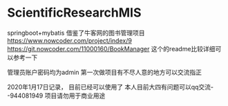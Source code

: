 # ScientificResearchMIS
springboot+mybatis
借鉴了牛客网的图书管理项目
https://www.nowcoder.com/project/index/9
https://git.nowcoder.com/11000160/BookManager
这个的readme比较详细可以参考一下

管理员账户密码均为admin
第一次做项目有不尽人意的地方可以交流指正

2020年1月17日记录，
目前已经可以使用了
本人目前大四有问题可以qq交流--944081949
项目请勿用于商业用途
